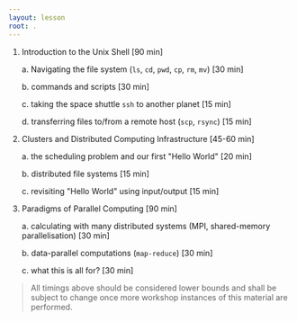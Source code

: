 ```yaml
---
layout: lesson
root: .
---
```



1.  Introduction to the Unix Shell [90 min]

	a.  Navigating the file system (`ls`, `cd`, `pwd`, `cp`, `rm`, `mv`) [30 min] 

    b.  commands and scripts [30 min]

	c.  taking the space shuttle `ssh` to another planet [15 min]

	d.  transferring files to/from a remote host (`scp`, `rsync`) [15 min]


2.  Clusters and Distributed Computing Infrastructure [45-60 min]

	a. the scheduling problem and our first "Hello World" [20 min]

	b. distributed file systems [15 min]

	c. revisiting "Hello World" using input/output [15 min]


3.  Paradigms of Parallel Computing [90 min] 

	a. calculating with many distributed systems (MPI, shared-memory parallelisation) [30 min]

	b. data-parallel computations (`map-reduce`) [30 min]

	c. what this is all for? [30 min]



> All timings above should be considered lower bounds and shall be subject to change once more workshop instances of this material are performed.
